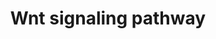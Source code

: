 ---
annotations:
- id: PW:0000008
  parent: signaling pathway
  type: Pathway Ontology
  value: Wnt signaling pathway
authors:
- M.Lieberman
- MaintBot
- Thomas
- Ddigles
- Cizar
- Ariutta
- Mkutmon
- Eweitz
citedin:
- link: PMC7653710
  title: Diabetic phenotype in mouse and humans reduces the number of microglia around
    β-amyloid plaques (2020)
description: 'Wnt proteins are secreted morphogens that are required for basic developmental
  processes, such as cell-fate specification, progenitor-cell proliferation and the
  control of asymmetric cell division, in many different species and organs. There
  are at least three different Wnt pathways: the canonical pathway, the planar cell
  polarity (PCP) pathway and the Wnt/Ca2+ pathway. In the canonical Wnt pathway, the
  major effect of Wnt ligand binding to its receptor is the stabilization of cytoplasmic
  beta-catenin through inhibition of the bea-catenin degradation complex. Beta-catenin
  is then free to enter the nucleus and activate Wnt-regulated genes through its interaction
  with TCF (T-cell factor) family transcription factors and concomitant recruitment
  of coactivators. Planar cell polarity (PCP) signaling leads to the activation of
  the small GTPases RHOA (RAS homologue gene-family member A) and RAC1, which activate
  the stress kinase JNK (Jun N-terminal kinase) and ROCK (RHO-associated coiled-coil-containing
  protein kinase 1) and leads to remodelling of the cytoskeleton and changes in cell
  adhesion and motility. WNT-Ca2+ signalling is mediated through G proteins and phospholipases
  and leads to transient increases in cytoplasmic free calcium that subsequently activate
  the kinase PKC (protein kinase C) and CAMKII (calcium calmodulin mediated kinase
  II) and the phosphatase calcineurin.  Source: [http://www.genome.jp/kegg/pathway/hsa/hsa04310.html
  KEGG].'
last-edited: 2021-05-14
organisms:
- Mus musculus
redirect_from:
- /index.php/Pathway:WP403
- /instance/WP403
- /instance/WP403_r116843
revision: r116843
schema-jsonld:
- '@context': https://schema.org/
  '@id': https://wikipathways.github.io/pathways/WP403.html
  '@type': Dataset
  creator:
    '@type': Organization
    name: WikiPathways
  description: 'Wnt proteins are secreted morphogens that are required for basic developmental
    processes, such as cell-fate specification, progenitor-cell proliferation and
    the control of asymmetric cell division, in many different species and organs.
    There are at least three different Wnt pathways: the canonical pathway, the planar
    cell polarity (PCP) pathway and the Wnt/Ca2+ pathway. In the canonical Wnt pathway,
    the major effect of Wnt ligand binding to its receptor is the stabilization of
    cytoplasmic beta-catenin through inhibition of the bea-catenin degradation complex.
    Beta-catenin is then free to enter the nucleus and activate Wnt-regulated genes
    through its interaction with TCF (T-cell factor) family transcription factors
    and concomitant recruitment of coactivators. Planar cell polarity (PCP) signaling
    leads to the activation of the small GTPases RHOA (RAS homologue gene-family member
    A) and RAC1, which activate the stress kinase JNK (Jun N-terminal kinase) and
    ROCK (RHO-associated coiled-coil-containing protein kinase 1) and leads to remodelling
    of the cytoskeleton and changes in cell adhesion and motility. WNT-Ca2+ signalling
    is mediated through G proteins and phospholipases and leads to transient increases
    in cytoplasmic free calcium that subsequently activate the kinase PKC (protein
    kinase C) and CAMKII (calcium calmodulin mediated kinase II) and the phosphatase
    calcineurin.  Source: [http://www.genome.jp/kegg/pathway/hsa/hsa04310.html KEGG].'
  keywords:
  - Apc
  - Axin1
  - Ccnd1
  - Ccnd2
  - Ccnd3
  - Csnk1e
  - Ctnnb1
  - Dvl1
  - Dvl2
  - Dvl3
  - Fbxw2
  - Fosl1
  - Frat1
  - Fzd1
  - Fzd10
  - Fzd2
  - Fzd3
  - Fzd5
  - Fzd6
  - Fzd7
  - Fzd8
  - Fzd9
  - Gsk3b
  - Jun
  - Ldlr
  - Mapk10
  - Mapk9
  - Myc
  - Pafah1b1
  - Plau
  - Ppp2r5c
  - Ppp2r5e
  - Prkca
  - Prkcb
  - Prkcc
  - Prkcd
  - Prkce
  - Prkch
  - Prkci
  - Prkcq
  - Prkcz
  - Prkd1
  - Rac1
  - Rhoa
  - Sfrp4
  - Wnt1
  - Wnt10a
  - Wnt10b
  - Wnt11
  - Wnt16
  - Wnt2
  - Wnt2b
  - Wnt3
  - Wnt3a
  - Wnt4
  - Wnt5a
  - Wnt5b
  - Wnt6
  - Wnt7a
  - Wnt7b
  license: CC0
  name: Wnt signaling pathway
seo: CreativeWork
title: Wnt signaling pathway
wpid: WP403
---